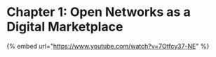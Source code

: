 # Chapter 1: Open Networks as a Digital Marketplace

{% embed url="https://www.youtube.com/watch?v=7Otfcy37-NE" %}
